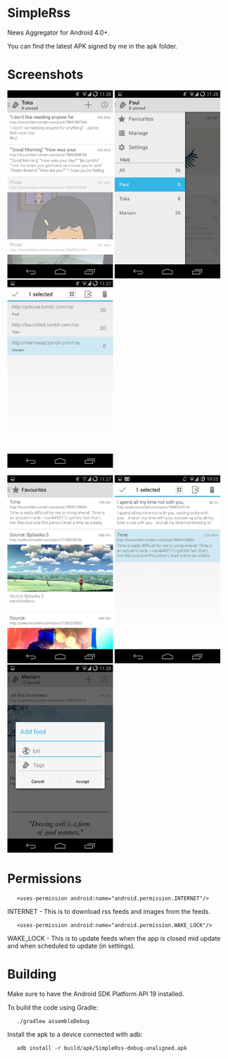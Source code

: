 SimpleRss
===

News Aggregator for Android 4.0+.

You can find the latest APK signed by me in the apk folder.

Screenshots
===

![ScreenShot](screenshots/thumbnails/one_preview.png)
![ScreenShot](screenshots/thumbnails/two_preview.png)
![ScreenShot](screenshots/thumbnails/three_preview.png)

![ScreenShot](screenshots/thumbnails/four_preview.png)
![ScreenShot](screenshots/thumbnails/five_preview.png)
![ScreenShot](screenshots/thumbnails/six_preview.png)

Permissions
===
```
   <uses-permission android:name="android.permission.INTERNET"/>
```

INTERNET - This is to download rss feeds and images from the feeds.

```
   <uses-permission android:name="android.permission.WAKE_LOCK"/>
```

WAKE_LOCK - This is to update feeds when the app is closed mid update and when scheduled to update (in settings).

Building
===

Make sure to have the Android SDK Platform API 19 installed.

To build the code using Gradle:

```
   ./gradlew assembleDebug
```

Install the apk to a device connected with adb:

```
   adb install -r build/apk/SimpleRss-debug-unaligned.apk
```